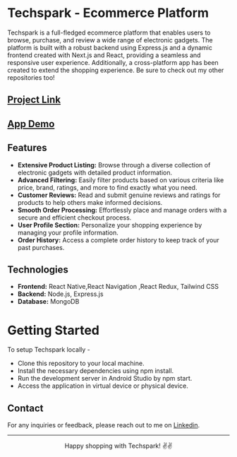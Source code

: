 # Techspark - Ecommerce Platform

Techspark is a full-fledged ecommerce platform that enables users to browse, purchase, and review a wide range of electronic gadgets. The platform is built with a robust backend using Express.js and a dynamic frontend created with Next.js and React, providing a seamless and responsive user experience. Additionally, a cross-platform app has been created to extend the shopping experience. Be sure to check out my other repositories too!

## [Project Link](http://techspark.vercel.app/ "Project Link")  
## [App Demo](https://shivam-gupta.vercel.app/projects/techspark "Project Link") 

## Features

- **Extensive Product Listing:** Browse through a diverse collection of electronic gadgets with detailed product information.
- **Advanced Filtering:** Easily filter products based on various criteria like price, brand, ratings, and more to find exactly what you need.
- **Customer Reviews:** Read and submit genuine reviews and ratings for products to help others make informed decisions.
- **Smooth Order Processing:** Effortlessly place and manage orders with a secure and efficient checkout process.
- **User Profile Section:** Personalize your shopping experience by managing your profile information.
- **Order History:** Access a complete order history to keep track of your past purchases.

## Technologies

- **Frontend:**  React Native,React Navigation ,React Redux, Tailwind CSS
- **Backend:**  Node.js, Express.js
- **Database:** MongoDB


# Getting Started
To setup Techspark locally - 
- Clone this repository to your local machine.
- Install the necessary dependencies using npm install.
- Run the development server in Android Studio by npm start.
- Access the application in virtual device or physical device.

## Contact
For any inquiries or feedback, please reach out to me on [Linkedin](https://www.linkedin.com/in/shivam-gupta-bbb669226/ "Linkedin").


------------


<p style="text-align: center;">Happy shopping with Techspark! ✌️✌️</p>
